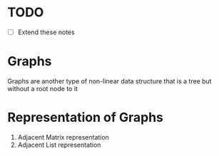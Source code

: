 # TODO

- [ ] Extend these notes

# Graphs

Graphs are another type of non-linear data structure that is a tree but without a root node to it

# Representation of Graphs

1. Adjacent Matrix representation
2. Adjacent List representation
